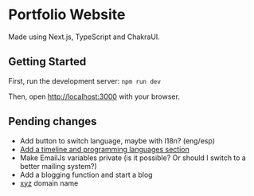# Portfolio Website

Made using Next.js, TypeScript and ChakraUI.

## Getting Started

First, run the development server: `npm run dev`

Then, open [http://localhost:3000](http://localhost:3000) with your browser.

## Pending changes

- Add button to switch language, maybe with l18n? (eng/esp)
- [Add a timeline and programming languages section](https://dev.to/m_ahmad/create-professional-portfolio-website-with-nextjs-and-chakraui-4lkn)
- Make EmailJs variables private (is it possible? Or should I switch to a better mailing system?)
- Add a blogging function and start a blog
- [xyz](https://gen.xyz/) domain name

